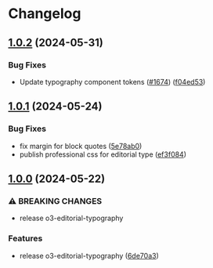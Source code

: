 # Changelog

## [1.0.2](https://github.com/Financial-Times/origami/compare/o3-editorial-typography-v1.0.1...o3-editorial-typography-v1.0.2) (2024-05-31)


### Bug Fixes

* Update typography component tokens ([#1674](https://github.com/Financial-Times/origami/issues/1674)) ([f04ed53](https://github.com/Financial-Times/origami/commit/f04ed535250a84aaf9d0e2ddd09cf4debc4de6ab))

## [1.0.1](https://github.com/Financial-Times/origami/compare/o3-editorial-typography-v1.0.0...o3-editorial-typography-v1.0.1) (2024-05-24)


### Bug Fixes

* fix margin for block quotes ([5e78ab0](https://github.com/Financial-Times/origami/commit/5e78ab03262904e4adfc00422408bf5c7751c522))
* publish professional css for editorial type ([ef3f084](https://github.com/Financial-Times/origami/commit/ef3f084b9ed372a2169f7cc60c44225125fabb5b))

## [1.0.0](https://github.com/Financial-Times/origami/compare/o3-editorial-typography-v1.0.0...o3-editorial-typography-v1.0.0) (2024-05-22)


### ⚠ BREAKING CHANGES

* release o3-editorial-typography

### Features

* release o3-editorial-typography ([6de70a3](https://github.com/Financial-Times/origami/commit/6de70a3b2dc88d6b78cba71aa19321e9f29d69be))
